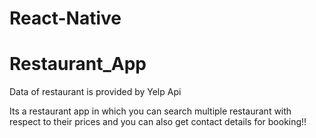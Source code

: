 # React-Native
# Restaurant_App

Data of restaurant is provided by Yelp Api

Its a restaurant app in which you can search multiple restaurant with respect to their prices and you can also get contact details for booking!! 

